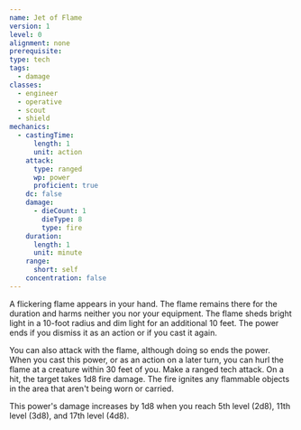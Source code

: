 ```yaml
---
name: Jet of Flame
version: 1
level: 0
alignment: none
prerequisite: 
type: tech
tags:
  - damage
classes:
  - engineer
  - operative
  - scout
  - shield
mechanics:
  - castingTime:
      length: 1
      unit: action
    attack:
      type: ranged
      wp: power
      proficient: true
    dc: false
    damage:
      - dieCount: 1
        dieType: 8
        type: fire
    duration:
      length: 1
      unit: minute
    range:
      short: self
    concentration: false
---
```

A flickering flame appears in your hand. The flame remains there for the duration and harms neither you nor your equipment. The flame sheds bright light in a 10-foot radius and dim light for an additional 10 feet. The power ends if you dismiss it as an action or if you cast it again.

You can also attack with the flame, although doing so ends the power. When you cast this power, or as an action on a later turn, you can hurl the flame at a creature within 30 feet of you. Make a ranged tech attack. On a hit, the target takes 1d8 fire damage. The fire ignites any flammable objects in the area that aren't being worn or carried.

This power's damage increases by 1d8 when you reach 5th level (2d8), 11th level (3d8), and 17th level (4d8).
    